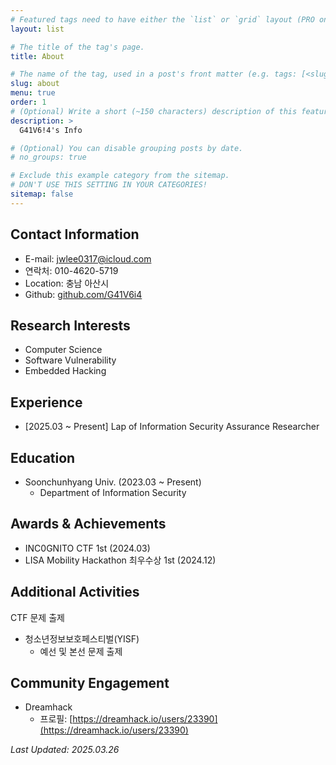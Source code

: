 ```yaml
---
# Featured tags need to have either the `list` or `grid` layout (PRO only).
layout: list

# The title of the tag's page.
title: About

# The name of the tag, used in a post's front matter (e.g. tags: [<slug>]).
slug: about
menu: true 
order: 1
# (Optional) Write a short (~150 characters) description of this featured tag.
description: >
  G41V6!4's Info

# (Optional) You can disable grouping posts by date.
# no_groups: true

# Exclude this example category from the sitemap.
# DON'T USE THIS SETTING IN YOUR CATEGORIES!
sitemap: false
---
```

## Contact Information

- E-mail: [jwlee0317@icloud.com](mailto:jwlee0317@icloud.com)
- 연락처: 010-4620-5719
- Location: 충남 아산시
- Github: [github.com/G41V6i4](http://github.com/G41V6i4)

## Research Interests

- Computer Science
- Software Vulnerability
- Embedded Hacking

## Experience

- [2025.03 ~ Present] Lap of Information Security Assurance Researcher

## Education

- Soonchunhyang Univ. (2023.03 ~ Present)
    - Department of Information Security

## Awards & Achievements

- INC0GNITO CTF 1st (2024.03)
- LISA Mobility Hackathon 최우수상 1st (2024.12)

## Additional Activities

CTF 문제 출제

- 청소년정보보호페스티벌(YISF)
    - 예선 및 본선 문제 출제

## Community Engagement

- Dreamhack
    - 프로필: [https://dreamhack.io/users/23390](https://dreamhack.io/users/23390)

_Last Updated: 2025.03.26_